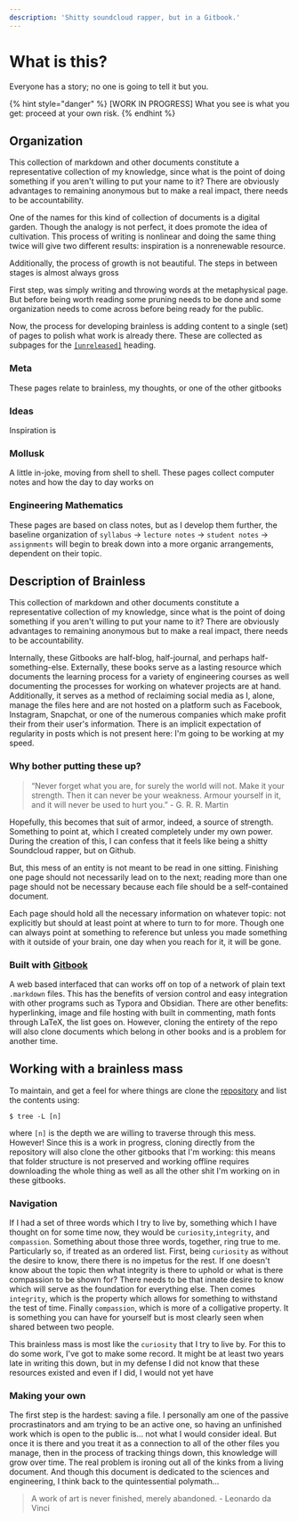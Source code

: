 ```yaml
---
description: 'Shitty soundcloud rapper, but in a Gitbook.'
---
```


# What is this?

Everyone has a story; no one is going to tell it but you. 

{% hint style="danger" %}
\[WORK IN PROGRESS\] What you see is what you get: proceed at your own risk.
{% endhint %}

## Organization

This collection of markdown and other documents constitute a representative collection of my knowledge, since what is the point of doing something if you aren't willing to put your name to it? There  are obviously advantages to remaining anonymous but to make a real impact, there needs to be accountability. 

One of the names for this kind of collection of documents is a digital garden. Though the analogy is not perfect, it does promote the idea of cultivation. This process of writing is nonlinear and doing the same thing twice will give two different results: inspiration is a nonrenewable resource.

Additionally, the process of growth is not beautiful. The steps in between stages is almost always gross 

First step, was simply writing and throwing words at the metaphysical page. But before being worth reading some pruning needs to be done and some organization needs to come across before being ready for the public. 

Now, the process for developing brainless is adding content to a single \(set\) of pages to polish what work is already there. These are collected as subpages for the [`[unreleased]`](https://nkintc.gitbook.io/brainless/unreleased) heading. 

### Meta

These pages relate to brainless, my thoughts, or one of the other gitbooks

### Ideas

Inspiration is 

### Mollusk

A little in-joke, moving from shell to shell. These pages collect computer notes and how the day to day works on  

### Engineering Mathematics

These pages are based on class notes, but as I develop them further, the baseline organization of `syllabus` -&gt; `lecture notes` -&gt; `student notes` -&gt; `assignments` will begin to break down into a more organic arrangements, dependent on their topic. 

## Description of Brainless

This collection of markdown and other documents constitute a representative collection of my knowledge, since what is the point of doing something if you aren't willing to put your name to it? There  are obviously advantages to remaining anonymous but to make a real impact, there needs to be accountability. 

Internally, these Gitbooks are half-blog, half-journal, and perhaps half-something-else. Externally, these books serve as a lasting resource which documents the learning process for a variety of engineering courses as well documenting the processes for working on whatever projects are at hand. Additionally, it serves as a method of reclaiming social media as I, alone, manage the files here and are not hosted on a platform such as Facebook, Instagram, Snapchat, or one of the numerous companies which make profit their from their user's information. There is an implicit expectation of regularity in posts which is not present here: I'm going to be working at my speed.

### Why bother putting these up?

> “Never forget what you are, for surely the world will not. Make it your strength. Then it can never be your weakness. Armour yourself in it, and it will never be used to hurt you.” - G. R. R. Martin

Hopefully, this becomes that suit of armor, indeed, a source of strength. Something to point at, which I created completely under my own power. During the creation of this, I can confess that it feels like being a shitty Soundcloud rapper, but on Github. 

But, this mess of an entity is not meant to be read in one sitting. Finishing one page should not necessarily lead on to the next; reading more than one page should not be necessary because each file should be a self-contained document.

Each page should hold all the necessary information on whatever topic: not explicitly but should at least point at where to turn to for more. Though one can always point at something to reference but unless you made something with it outside of your brain, one day when you reach for it, it will be gone. 

### Built with [Gitbook](https://docs.gitbook.com/)

A web based interfaced that can works off on top of a network of plain text `.markdown`  files. This has the benefits of version control and easy integration with other programs such as Typora and Obsidian. There are other benefits: hyperlinking, image and file hosting with built in commenting, math fonts through LaTeX, the list goes on. However, cloning the entirety of the repo will also clone documents which belong in other books and is a problem for another time. 

## Working with a brainless mass

To maintain, and get a feel for where things are clone the [repository](https://github.com/nkintc/nkintc.github.io) and list the contents using:

```text
$ tree -L [n]
```

where `[n]` is the depth we are willing to traverse through this mess. However! Since this is a work in progress, cloning directly from the repository will also clone the other gitbooks that I'm working: this means that folder structure is not preserved and working offline requires downloading the whole thing as well as all the other shit I'm working on in these gitbooks.  

### Navigation 

If I had a set of three words which I try to live by, something which I have thought on for some time now, they would be `curiosity`,`integrity`, and `compassion`. Something about those three words, together, ring true to me. Particularly so, if treated as an ordered list. First, being `curiosity` as without the desire to know, there there is no impetus for the rest. If one doesn't know about the topic then what integrity is there to uphold or what is there compassion to be shown for? There needs to be that innate desire to know which will serve as the foundation for everything else. Then comes `integrity`, which is the property which allows for something to withstand the test of time. Finally `compassion`, which is more of a colligative property. It is something you can have for yourself but is most clearly seen when shared between two people. 

This brainless mass is most like the `curiosity` that I try to live by. For this to do some work, I've got to make some record. It might be at least two years late in writing this down, but in my defense I did not know that these resources existed and even if I did, I would not yet have 

### Making your own

The first step is the hardest: saving a file. I personally am one of the passive procrastinators and am trying to be an active one, so having an unfinished work which is open to the public is... not what I would consider ideal. But once it is there and you treat it as a connection to all of the other files you manage, then in the process of tracking things down, this knowledge will grow over time. The real problem is ironing out all of the kinks from a living document. And though this document is dedicated to the sciences and engineering, I think back to the quintessential polymath...

> A work of art is never finished, merely abandoned. - Leonardo da Vinci



 



